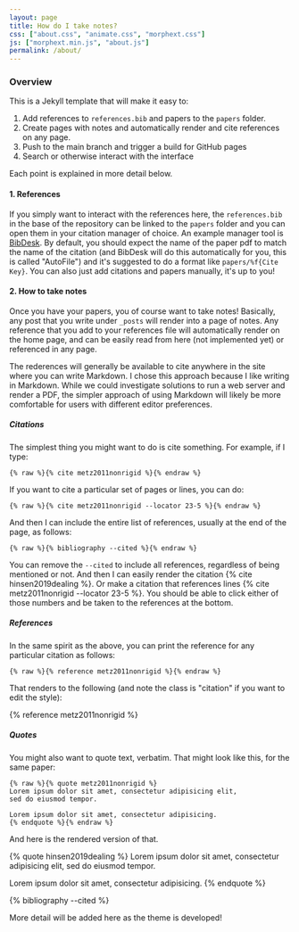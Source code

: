 ```yaml
---
layout: page
title: How do I take notes?
css: ["about.css", "animate.css", "morphext.css"]
js: ["morphext.min.js", "about.js"]
permalink: /about/
---
```


### Overview

This is a Jekyll template that will make it easy to:

1. Add references to `references.bib` and papers to the `papers` folder.
2. Create pages with notes and automatically render and cite references on any page.
3. Push to the main branch and trigger a build for GitHub pages
4. Search or otherwise interact with the interface

Each point is explained in more detail below.

#### 1. References

If you simply want to interact with the references here, the `references.bib` in the base
of the repository can be linked to the `papers` folder and you can open them in your citation
manager of choice. An example manager tool is [BibDesk](https://bibdesk.sourceforge.io/).
By default, you should expect the name of the paper pdf to match the name of the citation 
(and BibDesk will do this automatically for you, this is called "AutoFile") and it's
suggested to do a format like `papers/%f{Cite Key}`. You can also just add citations
and papers manually, it's up to you!

#### 2. How to take notes

Once you have your papers, you of course want to take notes! Basically, any post
that you write under `_posts` will render into a page of notes. Any reference
that you add to your references file will automatically render on the home page,
and can be easily read from here (not implemented yet) or referenced in any page.

The rederences will generally be available to cite anywhere in the site where you can write Markdown.
I chose this approach because I like writing in Markdown.
While we could investigate solutions to run a web server and render a PDF, the simpler
approach of using Markdown will likely be more comfortable for users with different
editor preferences.

##### Citations

The simplest thing you might want to do is cite something. For example,
if I type:

```
{% raw %}{% cite metz2011nonrigid %}{% endraw %}
```

If you want to cite a particular set of pages or lines, you can do:

```
{% raw %}{% cite metz2011nonrigid --locator 23-5 %}{% endraw %}
```

And then I can include the entire list of references, usually at the end of the page, as follows:

```
{% raw %}{% bibliography --cited %}{% endraw %}
```

You can remove the `--cited` to include all references, regardless of being mentioned or
not. And then I can easily render the citation {% cite hinsen2019dealing %}.
Or make a citation that references lines {% cite metz2011nonrigid --locator 23-5 %}.
You should be able to click either of those numbers and be taken to the references at the bottom.

##### References

In the same spirit as the above, you can print the reference for any particular citation
as follows:

```
{% raw %}{% reference metz2011nonrigid %}{% endraw %}
```

That renders to the following (and note the class is "citation" if you want to edit the
style):

{% reference metz2011nonrigid %}

##### Quotes

You might also want to quote text, verbatim. That might look like this, for the same
paper:

```
{% raw %}{% quote metz2011nonrigid %}
Lorem ipsum dolor sit amet, consectetur adipisicing elit,
sed do eiusmod tempor.

Lorem ipsum dolor sit amet, consectetur adipisicing.
{% endquote %}{% endraw %}
```

And here is the rendered version of that.

{% quote hinsen2019dealing %}
Lorem ipsum dolor sit amet, consectetur adipisicing elit,
sed do eiusmod tempor.

Lorem ipsum dolor sit amet, consectetur adipisicing.
{% endquote %}

{% bibliography --cited %}

More detail will be added here as the theme is developed!
